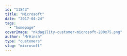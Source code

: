 ```yaml
---
id: "11843"
title: "Microsoft"
date: "2017-04-24"
tags: 
  - "homepage"
coverImage: "nkdagility-customer-microsoft-200x75.png"
author: "MrHinsh"
type: "customers"
slug: "microsoft"
---
```



